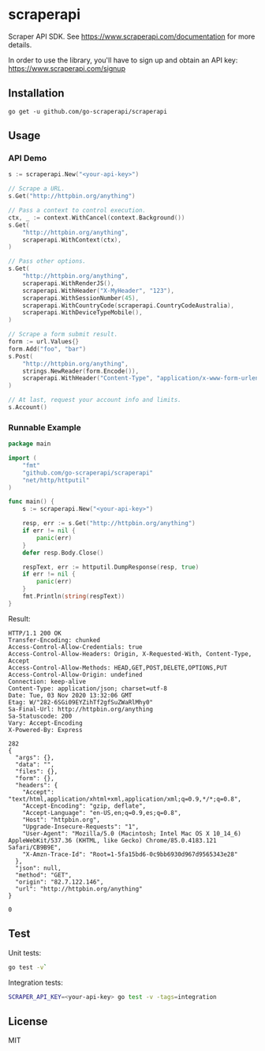 # scraperapi

Scraper API SDK. See https://www.scraperapi.com/documentation for more details.

In order to use the library, you'll have to sign up and obtain an API key:
https://www.scraperapi.com/signup

## Installation

`go get -u github.com/go-scraperapi/scraperapi`

## Usage

### API Demo

```go
s := scraperapi.New("<your-api-key>")

// Scrape a URL.
s.Get("http://httpbin.org/anything")

// Pass a context to control execution.
ctx, _ := context.WithCancel(context.Background())
s.Get(
	"http://httpbin.org/anything",
	scraperapi.WithContext(ctx),
)

// Pass other options.
s.Get(
	"http://httpbin.org/anything",
	scraperapi.WithRenderJS(),
	scraperapi.WithHeader("X-MyHeader", "123"),
	scraperapi.WithSessionNumber(45),
	scraperapi.WithCountryCode(scraperapi.CountryCodeAustralia),
	scraperapi.WithDeviceTypeMobile(),
)

// Scrape a form submit result.
form := url.Values{}
form.Add("foo", "bar")
s.Post(
	"http://httpbin.org/anything",
	strings.NewReader(form.Encode()),
	scraperapi.WithHeader("Content-Type", "application/x-www-form-urlencoded"),
)

// At last, request your account info and limits.
s.Account()
```

### Runnable Example 

```go
package main

import (
	"fmt"
	"github.com/go-scraperapi/scraperapi"
	"net/http/httputil"
)

func main() {
	s := scraperapi.New("<your-api-key>")

	resp, err := s.Get("http://httpbin.org/anything")
	if err != nil {
		panic(err)
	}
	defer resp.Body.Close()

	respText, err := httputil.DumpResponse(resp, true)
	if err != nil {
		panic(err)
	}
	fmt.Println(string(respText))
}
```

Result:

```
HTTP/1.1 200 OK
Transfer-Encoding: chunked
Access-Control-Allow-Credentials: true
Access-Control-Allow-Headers: Origin, X-Requested-With, Content-Type, Accept
Access-Control-Allow-Methods: HEAD,GET,POST,DELETE,OPTIONS,PUT
Access-Control-Allow-Origin: undefined
Connection: keep-alive
Content-Type: application/json; charset=utf-8
Date: Tue, 03 Nov 2020 13:32:06 GMT
Etag: W/"282-6SGi09EYZihTf2gfSuZWaRlMhy0"
Sa-Final-Url: http://httpbin.org/anything
Sa-Statuscode: 200
Vary: Accept-Encoding
X-Powered-By: Express

282
{
  "args": {}, 
  "data": "", 
  "files": {}, 
  "form": {}, 
  "headers": {
    "Accept": "text/html,application/xhtml+xml,application/xml;q=0.9,*/*;q=0.8", 
    "Accept-Encoding": "gzip, deflate", 
    "Accept-Language": "en-US,en;q=0.9,es;q=0.8", 
    "Host": "httpbin.org", 
    "Upgrade-Insecure-Requests": "1", 
    "User-Agent": "Mozilla/5.0 (Macintosh; Intel Mac OS X 10_14_6) AppleWebKit/537.36 (KHTML, like Gecko) Chrome/85.0.4183.121 Safari/CB9B9E", 
    "X-Amzn-Trace-Id": "Root=1-5fa15bd6-0c9bb6930d967d9565343e28"
  }, 
  "json": null, 
  "method": "GET", 
  "origin": "82.7.122.146", 
  "url": "http://httpbin.org/anything"
}

0
```

## Test

Unit tests:
```bash
go test -v`
```

Integration tests:

```bash
SCRAPER_API_KEY=<your-api-key> go test -v -tags=integration
```

## License

MIT
